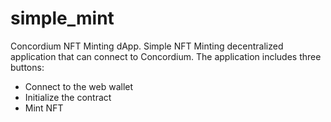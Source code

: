 # simple_mint
Concordium NFT Minting dApp.
Simple NFT Minting decentralized application that can connect to Concordium. The application includes three buttons: 
- Connect to the web wallet
- Initialize the contract
- Mint NFT
